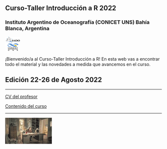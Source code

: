 ## Curso-Taller Introducción a R 2022

### Instituto Argentino de Oceanografía (CONICET UNS) Bahía Blanca, Argentina

![icon_IADO](./TPs/img/logo_iado_2019_negro.png)

¡Bienvenido/a al Curso-Taller Introducción a R! En esta web vas a encontrar todo el material y las novedades a medida que avancemos en el curso.

## Edición 22-26 de Agosto 2022

****

[CV del profesor](https://pepiamodeo.github.io/cursotallerIADO/clases/CV_Amodeo_2022.pdf)

[Contenido del curso](https://pepiamodeo.github.io/cursotallerIADO/clases/contenido_cursoR_2022.pdf)

****

![desk_flip](./TPs/img/deskflip_150p.gif)
